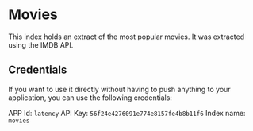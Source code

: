 # Movies

This index holds an extract of the most popular movies. It was extracted using
the IMDB API.

## Credentials

If you want to use it directly without having to push anything to your
application, you can use the following credentials:

APP Id: `latency`
API Key: `56f24e4276091e774e8157fe4b8b11f6`
Index name: `movies`


